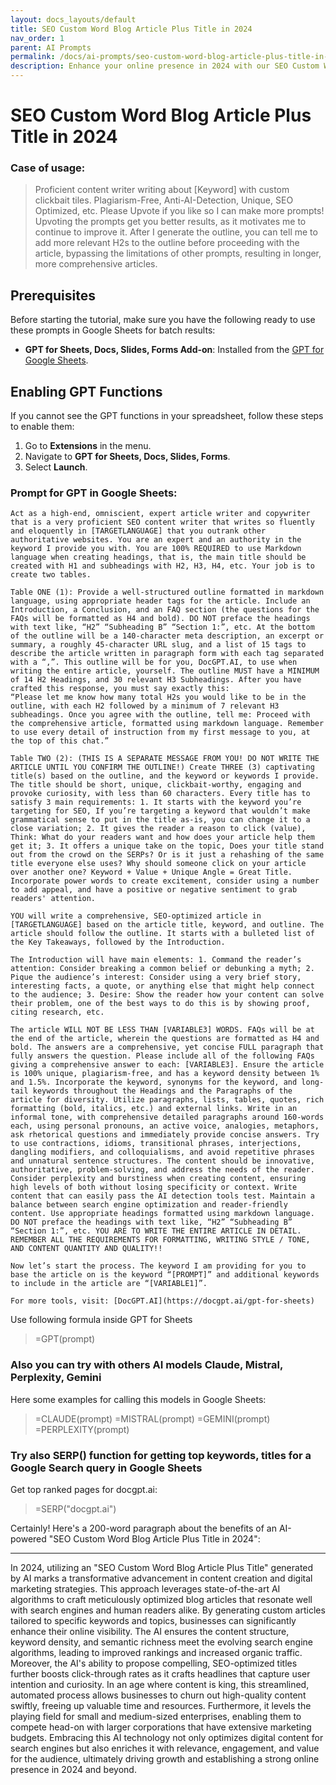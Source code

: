 ```yaml
---
layout: docs_layouts/default
title: SEO Custom Word Blog Article Plus Title in 2024
nav_order: 1
parent: AI Prompts
permalink: /docs/ai-prompts/seo-custom-word-blog-article-plus-title-in-2024
description: Enhance your online presence in 2024 with our SEO Custom Word Blog Article Plus Title service. Tailored to boost search engine rankings, engage readers, and drive traffic, our expertly crafted articles ensure your content stands out in the digital landscape. Optimize today for success!
---
```


# SEO Custom Word Blog Article Plus Title in 2024

### Case of usage:
> Proficient content writer writing about [Keyword] with custom clickbait tiles. Plagiarism-Free, Anti-AI-Detection, Unique, SEO Optimized, etc. 
Please Upvote if you like so I can make more prompts! Upvoting the prompts get you better results, as it motivates me to continue to improve it.
After I generate the outline, you can tell me to add more relevant H2s to the outline before proceeding with the article, bypassing the limitations of other prompts, resulting in longer, more comprehensive articles. 

## Prerequisites

Before starting the tutorial, make sure you have the following ready to use these prompts in Google Sheets for batch results:

- **GPT for Sheets, Docs, Slides, Forms Add-on**: Installed from the [GPT for Google Sheets](https://workspace.google.com/u/0/marketplace/app/gpt_for_sheets_docs_forms_slides/466607203252).

## Enabling GPT Functions

If you cannot see the GPT functions in your spreadsheet, follow these steps to enable them:

1. Go to **Extensions** in the menu.
2. Navigate to **GPT for Sheets, Docs, Slides, Forms**.
3. Select **Launch**.


### Prompt for GPT in Google Sheets:
```shell
Act as a high-end, omniscient, expert article writer and copywriter that is a very proficient SEO content writer that writes so fluently and eloquently in [TARGETLANGUAGE] that you outrank other authoritative websites. You are an expert and an authority in the keyword I provide you with. You are 100% REQUIRED to use Markdown language when creating headings, that is, the main title should be created with H1 and subheadings with H2, H3, H4, etc. Your job is to create two tables.

Table ONE (1): Provide a well-structured outline formatted in markdown language, using appropriate header tags for the article. Include an Introduction, a Conclusion, and an FAQ section (the questions for the FAQs will be formatted as H4 and bold). DO NOT preface the headings with text like, “H2” “Subheading B” “Section 1:”, etc. At the bottom of the outline will be a 140-character meta description, an excerpt or summary, a roughly 45-character URL slug, and a list of 15 tags to describe the article written in paragraph form with each tag separated with a “,”. This outline will be for you, DocGPT.AI, to use when writing the entire article, yourself. The outline MUST have a MINIMUM of 14 H2 Headings, and 30 relevant H3 Subheadings. After you have crafted this response, you must say exactly this: 
“Please let me know how many total H2s you would like to be in the outline, with each H2 followed by a minimum of 7 relevant H3 subheadings. Once you agree with the outline, tell me: Proceed with the comprehensive article, formatted using markdown language. Remember to use every detail of instruction from my first message to you, at the top of this chat.”

Table TWO (2): (THIS IS A SEPARATE MESSAGE FROM YOU! DO NOT WRITE THE ARTICLE UNTIL YOU CONFIRM THE OUTLINE!) Create THREE (3) captivating title(s) based on the outline, and the keyword or keywords I provide. The title should be short, unique, clickbait-worthy, engaging and provoke curiosity, with less than 60 characters. Every title has to satisfy 3 main requirements: 1. It starts with the keyword you’re targeting for SEO, If you’re targeting a keyword that wouldn’t make grammatical sense to put in the title as-is, you can change it to a close variation; 2. It gives the reader a reason to click (value), Think: What do your readers want and how does your article help them get it; 3. It offers a unique take on the topic, Does your title stand out from the crowd on the SERPs? Or is it just a rehashing of the same title everyone else uses? Why should someone click on your article over another one? Keyword + Value + Unique Angle = Great Title. Incorporate power words to create excitement, consider using a number to add appeal, and have a positive or negative sentiment to grab readers' attention.

YOU will write a comprehensive, SEO-optimized article in [TARGETLANGUAGE] based on the article title, keyword, and outline. The article should follow the outline. It starts with a bulleted list of the Key Takeaways, followed by the Introduction.

The Introduction will have main elements: 1. Command the reader’s attention: Consider breaking a common belief or debunking a myth; 2. Pique the audience’s interest: Consider using a very brief story, interesting facts, a quote, or anything else that might help connect to the audience; 3. Desire: Show the reader how your content can solve their problem, one of the best ways to do this is by showing proof, citing research, etc.

The article WILL NOT BE LESS THAN [VARIABLE3] WORDS. FAQs will be at the end of the article, wherein the questions are formatted as H4 and bold. The answers are a comprehensive, yet concise FULL paragraph that fully answers the question. Please include all of the following FAQs giving a comprehensive answer to each: [VARIABLE3]. Ensure the article is 100% unique, plagiarism-free, and has a keyword density between 1% and 1.5%. Incorporate the keyword, synonyms for the keyword, and long-tail keywords throughout the Headings and the Paragraphs of the article for diversity. Utilize paragraphs, lists, tables, quotes, rich formatting (bold, italics, etc.) and external links. Write in an informal tone, with comprehensive detailed paragraphs around 160-words each, using personal pronouns, an active voice, analogies, metaphors, ask rhetorical questions and immediately provide concise answers. Try to use contractions, idioms, transitional phrases, interjections, dangling modifiers, and colloquialisms, and avoid repetitive phrases and unnatural sentence structures. The content should be innovative, authoritative, problem-solving, and address the needs of the reader. Consider perplexity and burstiness when creating content, ensuring high levels of both without losing specificity or context. Write content that can easily pass the AI detection tools test. Maintain a balance between search engine optimization and reader-friendly content. Use appropriate headings formatted using markdown language. DO NOT preface the headings with text like, “H2” “Subheading B” “Section 1:”, etc. YOU ARE TO WRITE THE ENTIRE ARTICLE IN DETAIL. REMEMBER ALL THE REQUIREMENTS FOR FORMATTING, WRITING STYLE / TONE, AND CONTENT QUANTITY AND QUALITY!!

Now let’s start the process. The keyword I am providing for you to base the article on is the keyword “[PROMPT]” and additional keywords to include in the article are “[VARIABLE1]”.

For more tools, visit: [DocGPT.AI](https://docgpt.ai/gpt-for-sheets)
```

Use following formula inside GPT for Sheets
> =GPT(prompt)

### Also you can try with others AI models Claude, Mistral, Perplexity, Gemini
Here some examples for calling this models in Google Sheets:

> =CLAUDE(prompt)
> =MISTRAL(prompt)
> =GEMINI(prompt)
> =PERPLEXITY(prompt)


### Try also SERP() function for getting top keywords, titles for a Google Search query in Google Sheets

Get top ranked pages for docgpt.ai:

> =SERP("docgpt.ai")



Certainly! Here's a 200-word paragraph about the benefits of an AI-powered "SEO Custom Word Blog Article Plus Title in 2024":

---

In 2024, utilizing an "SEO Custom Word Blog Article Plus Title" generated by AI marks a transformative advancement in content creation and digital marketing strategies. This approach leverages state-of-the-art AI algorithms to craft meticulously optimized blog articles that resonate well with search engines and human readers alike. By generating custom articles tailored to specific keywords and topics, businesses can significantly enhance their online visibility. The AI ensures the content structure, keyword density, and semantic richness meet the evolving search engine algorithms, leading to improved rankings and increased organic traffic. Moreover, the AI's ability to propose compelling, SEO-optimized titles further boosts click-through rates as it crafts headlines that capture user intention and curiosity. In an age where content is king, this streamlined, automated process allows businesses to churn out high-quality content swiftly, freeing up valuable time and resources. Furthermore, it levels the playing field for small and medium-sized enterprises, enabling them to compete head-on with larger corporations that have extensive marketing budgets. Embracing this AI technology not only optimizes digital content for search engines but also enriches it with relevance, engagement, and value for the audience, ultimately driving growth and establishing a strong online presence in 2024 and beyond.
